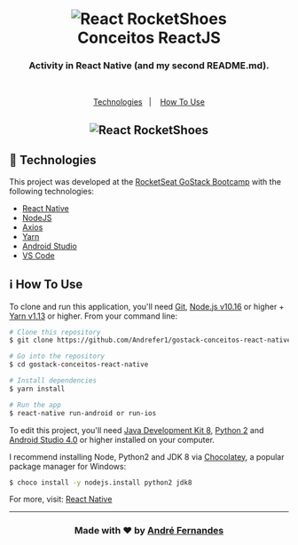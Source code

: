 <h1 align="center">
    <img alt="React RocketShoes" src="https://res.cloudinary.com/andrefer/image/upload/v1592779715/Bootcamp/GoStack/GoStack_zhp12g.png"/>
    <br>
    Conceitos ReactJS
</h1>

<h3 align="center">
  Activity in React Native (and my second README.md).
</h3><br>

<p align="center">
  <a href="#rocket-technologies">Technologies</a>&nbsp;&nbsp;&nbsp;|&nbsp;&nbsp;&nbsp;
  <a href="#information_source-how-to-use">How To Use</a>

<h2 align="center">
    <img alt="React RocketShoes" src="https://res.cloudinary.com/andrefer/image/upload/v1592793925/Bootcamp/conceitos-dev/React%20Native/README/Template_Mobile_sjir9s.png"/>
    <br>
</h2>

## :rocket: Technologies

This project was developed at the [RocketSeat GoStack Bootcamp](https://rocketseat.com.br/bootcamp) with the following technologies:

-  [React Native](https://reactnative.dev/)
-  [NodeJS](https://nodejs.org/en/)
-  [Axios](https://github.com/axios/axios)
-  [Yarn](https://yarnpkg.com/)
-  [Android Studio][android studio]
-  [VS Code][vc]

## :information_source: How To Use

To clone and run this application, you'll need [Git](https://git-scm.com), [Node.js v10.16][nodejs] or higher + [Yarn v1.13][yarn] or higher. From your command line:

```bash
# Clone this repository
$ git clone https://github.com/Andrefer1/gostack-conceitos-react-native.git

# Go into the repository
$ cd gostack-conceitos-react-native

# Install dependencies
$ yarn install

# Run the app
$ react-native run-android or run-ios
```

To edit this project, you'll need [Java Development Kit 8][jdk], [Python 2][python] and [Android Studio 4.0][android studio] or higher installed on your computer. 

I recommend installing Node, Python2 and JDK 8 via [Chocolatey][chocolatey], a popular package manager for Windows:

```bash
$ choco install -y nodejs.install python2 jdk8
```

For more, visit: [React Native](https://reactnative.dev/docs/environment-setup)

---

<h3 align='center'>
    Made with ♥ by <a href='https://www.linkedin.com/in/andrefbispo/'>André Fernandes</a> 
</h3 >

[nodejs]: https://nodejs.org/
[yarn]: https://yarnpkg.com/
[vc]: https://code.visualstudio.com/
[android studio]: https://developer.android.com/studio
[jdk]: https://www.oracle.com/java/technologies/javase/javase-jdk8-downloads.html
[python]: https://www.python.org/downloads/release/python-272/
[chocolatey]: https://chocolatey.org/install

